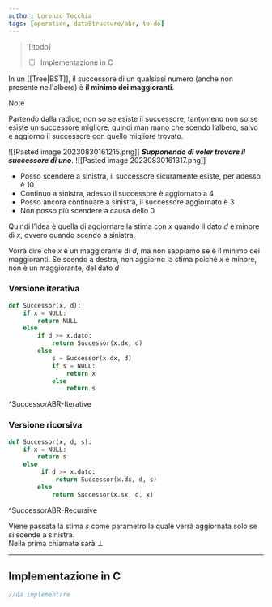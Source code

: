 ```yaml
---
author: Lorenzo Tecchia
tags: [operation, dataStructure/abr, to-do]
---
```

>[!todo] 
>- [ ] Implementazione in C

In un [[Tree|BST]], il successore di un qualsiasi numero (anche non presente nell'albero) è **il minimo dei maggioranti**.
>[!note]
> Partendo dalla radice, non so se esiste il successore, tantomeno non so se esiste un successore migliore; quindi man mano che scendo l’albero, salvo e aggiorno il successore con quello migliore trovato.

![[Pasted image 20230830161215.png]]
***Supponendo di voler trovare il successore di uno***.
![[Pasted image 20230830161317.png]]
- Posso scendere a sinistra, il successore sicuramente esiste, per adesso è $10$
- Continuo a sinistra, adesso il successore è aggiornato a $4$
- Posso ancora continuare a sinistra, il successore aggiornato è $3$
- Non posso più scendere a causa dello $0$

Quindi l’idea è quella di aggiornare la stima con $x$ quando il dato $d$ è minore di $x$, ovvero quando scendo a sinistra.

Vorrà dire che $x$ è un maggiorante di $d$, ma non sappiamo se è il minimo dei maggioranti. Se scendo a destra, non aggiorno la stima poiché $x$ è minore, non è un maggiorante, del dato $d$
### Versione iterativa

```python
def Successor(x, d):
	if x = NULL:
		return NULL
	else
		if d >= x.dato:
			return Successor(x.dx, d)
		else
			s = Successor(x.dx, d)
			if s = NULL:
				return x
			else
				return s
```
^SuccessorABR-Iterative

### Versione ricorsiva

```python
def Successor(x, d, s):
	if x = NULL:
		return s
	else
		 if d >= x.dato:
			 return Successor(x.dx, d, s)
		else
			return Successor(x.sx, d, x)
```
^SuccessorABR-Recursive

Viene passata la stima $s$ come parametro la quale verrà aggiornata solo se si scende a sinistra.  
Nella prima chiamata sarà $\bot$ 

---
## Implementazione in C
```C
//da implementare
```
